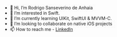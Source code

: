 - 👋 Hi, I’m Rodrigo Sanseverino de Anhaia
- 👀 I’m interested in Swift.
- 🌱 I’m currently learning UIKit, SwiftUI & MVVM-C.
- 💞️ I’m looking to collaborate on native iOS projects 
- 📫 How to reach me - [LinkedIn](https://www.linkedin.com/in/rodrigo-sanseverino-de-anhaia-b4575598/)

<!---
RodrigoAnhaia/RodrigoAnhaia is a ✨ special ✨ repository because its `README.md` (this file) appears on your GitHub profile.
You can click the Preview link to take a look at your changes.
--->
